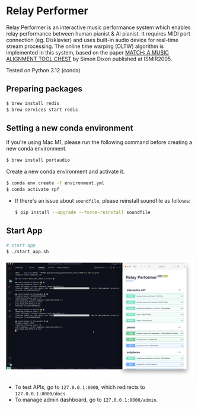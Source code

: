 # Relay Performer

Relay Performer is an interactive music performance system which enables relay performance between human pianist & AI pianist. It requires MIDI port connection (eg. Disklavier) and uses built-in audio device for real-time stream processing.
The online time warping (OLTW) algorithm is implemented in this system, based on the paper [MATCH: A MUSIC ALIGNMENT TOOL CHEST](http://www.cp.jku.at/research/papers/dixon_ismir_2005.pdf) by Simon Dixon published at ISMIR2005.


Tested on Python 3.12 (conda)

## Preparing packages

```bash
$ brew install redis
$ brew services start redis
```

## Setting a new conda environment

If you're using Mac M1, please run the following command before creating a new conda environment.

```bash
$ brew install portaudio
```

Create a new conda environment and activate it.

```bash
$ conda env create -f environment.yml
$ conda activate rpf
```

- If there's an issue about `soundfile`, please reinstall soundfile as follows:

    ```bash
    $ pip install --upgrade --force-reinstall soundfile
    ```

## Start App

```bash
# start app
$ ./start_app.sh

```

![](./img/run_example.png)

- To test APIs, go to `127.0.0.1:8000`, which redirects to `127.0.0.1:8000/docs`.
- To manage admin dashboard, go to `127.0.0.1:8000/admin`.
